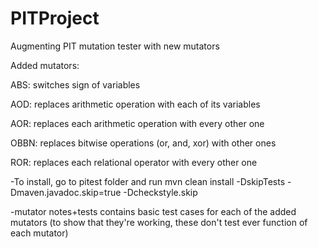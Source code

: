 # PITProject
Augmenting PIT mutation tester with new mutators

Added mutators: 

  ABS: switches sign of variables

  AOD: replaces arithmetic operation with each of its variables

  AOR: replaces each arithmetic operation with every other one

  OBBN: replaces bitwise operations (or, and, xor) with other ones

  ROR: replaces each relational operator with every other one

-To install, go to pitest folder and run mvn clean install -DskipTests -Dmaven.javadoc.skip=true -Dcheckstyle.skip

-mutator notes+tests contains basic test cases for each of the added mutators (to show that they're working, these don't test ever function of each mutator)
